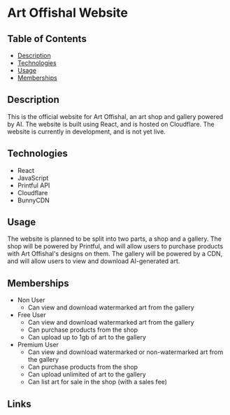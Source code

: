 # Art Offishal Website
## Table of Contents
- [Description](#description)
- [Technologies](#technologies)
- [Usage](#usage)
- [Memberships](#memberships)
## Description
This is the official website for Art Offishal, an art shop and gallery powered by AI. The website is built using React, and is hosted on Cloudflare. The website is currently in development, and is not yet live.
## Technologies
- React
- JavaScript
- Printful API
- Cloudflare
- BunnyCDN
## Usage
The website is planned to be split into two parts, a shop and a gallery. The shop will be powered by Printful, and will allow users to purchase products with Art Offishal's designs on them. The gallery will be powered by a CDN, and will allow users to view and download AI-generated art.
## Memberships
- Non User
  * Can view and download watermarked art from the gallery
- Free User
  * Can view and download watermarked art from the gallery
  * Can purchase products from the shop
  * Can upload up to 1gb of art to the gallery
- Premium User
  * Can view and download watermarked or non-watermarked art from the gallery
  * Can purchase products from the shop
  * Can upload unlimited of art to the gallery
  * Can list art for sale in the shop (with a sales fee)
## Links


